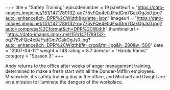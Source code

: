 +++
title = "Safety Training"
episodenumber = 19
paletteurl = "https://dato-images.imgix.net/151/1471789132-oq775vFQe4e0JFsdGm7GakOgJs0.jpg?auto=enhance&ch=DPR%2CWidth&palette=json"
imageurl = "https://dato-images.imgix.net/151/1471789132-oq775vFQe4e0JFsdGm7GakOgJs0.jpg?auto=compress%2Cformat&ch=DPR%2CWidth"
thumbnailurl = "https://dato-images.imgix.net/151/1471789132-oq775vFQe4e0JFsdGm7GakOgJs0.jpg?auto=enhance&ch=DPR%2CWidth&fit=crop&fm=jpg&h=280&w=500"
date = "2007-04-12"
weight = 148
rating = 8.7
director = "Harold Ramis"
category = "Season 3"
+++

Andy returns to the office after weeks of anger management training, determined to make a fresh start with all the Dunder-Mifflin employees. Meanwhile, it's safety training day in the office, and Michael and Dwight are on a mission to illuminate the dangers of the workplace.